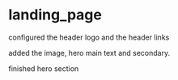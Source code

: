 # landing_page

configured the header logo and the header links

added the image, hero main text and secondary.

finished hero section
